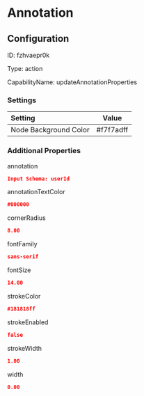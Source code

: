 # Annotation
## Configuration
ID:  fzhvaepr0k

Type: action 

CapabilityName: updateAnnotationProperties

### Settings
| Setting | Value  |
| :------------------------ | ---------------------------------------- |
| Node Background Color | #f7f7adff | 

 




### Additional Properties
annotation
 ```json 
Input Schema: userId
```


annotationTextColor
 ```json 
#000000
```


cornerRadius
 ```json 
8.00
```


fontFamily
 ```json 
sans-serif
```


fontSize
 ```json 
14.00
```


strokeColor
 ```json 
#181818ff
```


strokeEnabled
 ```json 
false
```


strokeWidth
 ```json 
1.00
```


width
 ```json 
0.00
```



